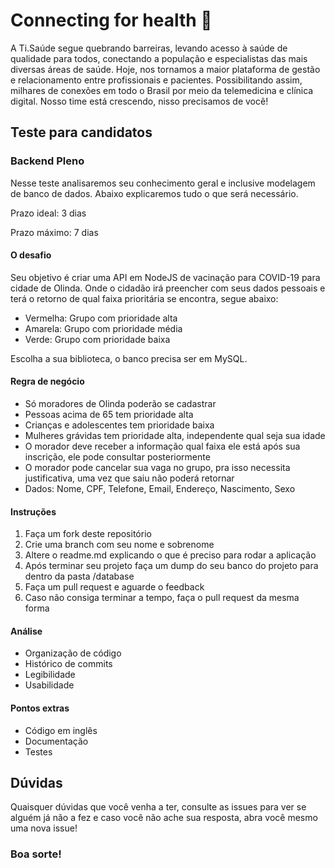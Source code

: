 # Connecting for health 🚀

A Ti.Saúde segue quebrando barreiras, levando acesso à saúde de qualidade para todos, conectando a população e especialistas das mais diversas áreas de saúde. Hoje, nos tornamos a maior plataforma de gestão e relacionamento entre profissionais e pacientes. Possibilitando assim, milhares de conexões em todo o Brasil por meio da telemedicina e clínica digital. Nosso time está crescendo, nisso precisamos de você!

## Teste para candidatos 

### Backend Pleno

Nesse teste analisaremos seu conhecimento geral e inclusive modelagem de banco de dados. Abaixo explicaremos tudo o que será necessário.

Prazo ideal: 3 dias

Prazo máximo: 7 dias

#### O desafio
Seu objetivo é criar uma API em NodeJS de vacinação para COVID-19 para cidade de Olinda. Onde o cidadão irá preencher com seus dados pessoais e terá o retorno de qual faixa prioritária se encontra, segue abaixo:

- Vermelha: Grupo com prioridade alta
- Amarela: Grupo com prioridade média
- Verde: Grupo com prioridade baixa

Escolha a sua biblioteca, o banco precisa ser em MySQL.

#### Regra de negócio 
- Só moradores de Olinda poderão se cadastrar
- Pessoas acima de 65 tem prioridade alta
- Crianças e adolescentes tem prioridade baixa
- Mulheres grávidas tem prioridade alta, independente qual seja sua idade
- O morador deve receber a informação qual faixa ele está após sua inscrição, ele pode consultar posteriormente 
- O morador pode cancelar sua vaga no grupo, pra isso necessita justificativa, uma vez que saiu não poderá retornar
- Dados: Nome, CPF, Telefone, Email, Endereço, Nascimento, Sexo

#### Instruções
1. Faça um fork deste repositório
2. Crie uma branch com seu nome e sobrenome
3. Altere o readme.md explicando o que é preciso para rodar a aplicação
4. Após terminar seu projeto faça um dump do seu banco do projeto para dentro da pasta /database
5. Faça um pull request e aguarde o feedback
6. Caso não consiga terminar a tempo, faça o pull request da mesma forma

#### Análise
- Organização de código
- Histórico de commits
- Legibilidade
- Usabilidade

#### Pontos extras
- Código em inglês
- Documentação
- Testes

## Dúvidas
Quaisquer dúvidas que você venha a ter, consulte as issues para ver se alguém já não a fez e caso você não ache sua resposta, abra você mesmo uma nova issue!

<h3> Boa sorte! </h3>
